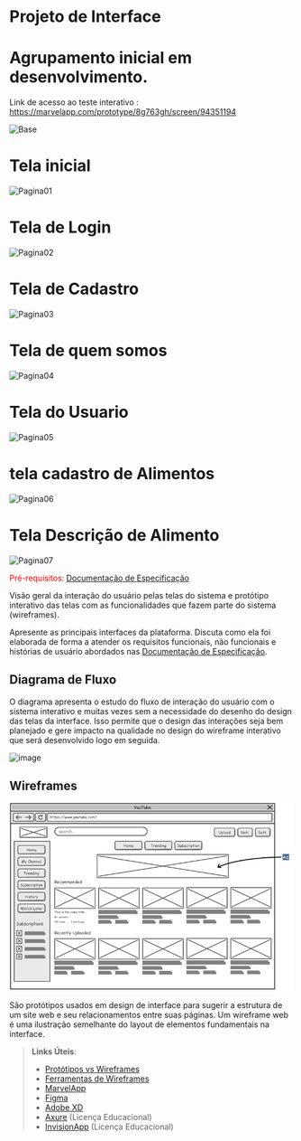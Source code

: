 
# Projeto de Interface

# Agrupamento inicial em desenvolvimento.

Link de acesso ao teste interativo : https://marvelapp.com/prototype/8g763gh/screen/94351194

![Base](https://github.com/ICEI-PUC-Minas-PMV-ADS/pmv-ads-2024-1-e2-proj-macro-model/assets/145519272/7453731f-48bf-416b-b3ac-3413f689e54a)

# Tela inicial 

![Pagina01](https://github.com/ICEI-PUC-Minas-PMV-ADS/pmv-ads-2024-1-e2-proj-macro-model/assets/145519272/cbc8d1f4-96e1-4a8e-85ad-c4cf1ba062f7)

# Tela de Login

![Pagina02](https://github.com/ICEI-PUC-Minas-PMV-ADS/pmv-ads-2024-1-e2-proj-macro-model/assets/145519272/35d5880c-a616-4cc4-8df2-91b360ecde2a)

# Tela de Cadastro

![Pagina03](https://github.com/ICEI-PUC-Minas-PMV-ADS/pmv-ads-2024-1-e2-proj-macro-model/assets/145519272/a93f5f9f-c0e2-46b6-a6e5-2465c4b12070)

# Tela de quem somos

![Pagina04](https://github.com/ICEI-PUC-Minas-PMV-ADS/pmv-ads-2024-1-e2-proj-macro-model/assets/145519272/48b86c29-42e1-4ad7-a69d-851f107b0f4b)

# Tela do Usuario

![Pagina05](https://github.com/ICEI-PUC-Minas-PMV-ADS/pmv-ads-2024-1-e2-proj-macro-model/assets/145519272/e45819e9-052a-48b5-86e5-c282c10fc9ca)

# tela cadastro de Alimentos

![Pagina06](https://github.com/ICEI-PUC-Minas-PMV-ADS/pmv-ads-2024-1-e2-proj-macro-model/assets/145519272/aa6a68b9-9811-4699-acd3-f55a8045fe87)

# Tela Descrição de Alimento 

![Pagina07](https://github.com/ICEI-PUC-Minas-PMV-ADS/pmv-ads-2024-1-e2-proj-macro-model/assets/145519272/1aaa539b-99af-49ac-9a0f-c4e00c9bec13)


<span style="color:red">Pré-requisitos: <a href="2-Especificação do Projeto.md"> Documentação de Especificação</a></span>

Visão geral da interação do usuário pelas telas do sistema e protótipo interativo das telas com as funcionalidades que fazem parte do sistema (wireframes).

 Apresente as principais interfaces da plataforma. Discuta como ela foi elaborada de forma a atender os requisitos funcionais, não funcionais e histórias de usuário abordados nas <a href="2-Especificação do Projeto.md"> Documentação de Especificação</a>.

## Diagrama de Fluxo

O diagrama apresenta o estudo do fluxo de interação do usuário com o sistema interativo e  muitas vezes sem a necessidade do desenho do design das telas da interface. Isso permite que o design das interações seja bem planejado e gere impacto na qualidade no design do wireframe interativo que será desenvolvido logo em seguida.

![image](https://github.com/ICEI-PUC-Minas-PMV-ADS/pmv-ads-2024-1-e2-proj-macro-model/assets/131317547/534ed833-06e5-47a9-ab60-e8e57c1a58af)


## Wireframes

![Exemplo de Wireframe](img/wireframe-example.png)

São protótipos usados em design de interface para sugerir a estrutura de um site web e seu relacionamentos entre suas páginas. Um wireframe web é uma ilustração semelhante do layout de elementos fundamentais na interface.
 
> **Links Úteis**:
> - [Protótipos vs Wireframes](https://www.nngroup.com/videos/prototypes-vs-wireframes-ux-projects/)
> - [Ferramentas de Wireframes](https://rockcontent.com/blog/wireframes/)
> - [MarvelApp](https://marvelapp.com/developers/documentation/tutorials/)
> - [Figma](https://www.figma.com/)
> - [Adobe XD](https://www.adobe.com/br/products/xd.html#scroll)
> - [Axure](https://www.axure.com/edu) (Licença Educacional)
> - [InvisionApp](https://www.invisionapp.com/) (Licença Educacional)
